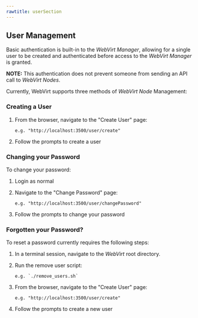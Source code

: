 ```yaml
---
rawtitle: userSection
---
```


## User Management ##

Basic authentication is built-in to the *WebVirt Manager*, allowing for a single user to be created and authenticated before access to the *WebVirt Manager* is granted.  

**NOTE:** This authentication does not prevent someone from sending an API call to *WebVirt Nodes*.

Currently, WebVirt supports three methods of *WebVirt Node* Management:

### Creating a User ###

1.  From the browser, navigate to the "Create User" page:

		e.g. "http://localhost:3500/user/create"

2.  Follow the prompts to create a user

### Changing your Password ###
 
To change your password:

1.  Login as normal

2.  Navigate to the "Change Password" page:

		e.g. "http://localhost:3500/user/changePassword"

3.  Follow the prompts to change your password

### Forgotten your Password? ###

To reset a password currently requires the following steps:

1.  In a terminal session, navigate to the *WebVirt* root directory.

2.  Run the remove user script:

		e.g. `./remove_users.sh`

3.  From the browser, navigate to the "Create User" page:

		e.g. "http://localhost:3500/user/create"

4.  Follow the prompts to create a new user
